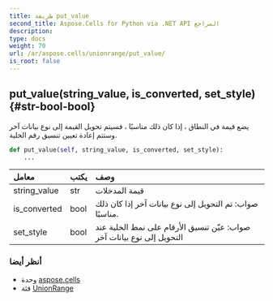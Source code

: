 ```yaml
---
title: طريقة put_value
second_title: Aspose.Cells for Python via .NET API المراجع
description:
type: docs
weight: 70
url: /ar/aspose.cells/unionrange/put_value/
is_root: false
---
```

##  put_value(string_value, is_converted, set_style) {#str-bool-bool}
يضع قيمة في النطاق ، إذا كان ذلك مناسبًا ، فسيتم تحويل القيمة إلى نوع بيانات آخر وستتم إعادة تعيين تنسيق رقم الخلية.



```python
def put_value(self, string_value, is_converted, set_style):
    ...
```


| معامل| يكتب| وصف|
| :- | :- | :- |
| string_value | str | قيمة المدخلات|
| is_converted | bool | صواب: تم التحويل إلى نوع بيانات آخر إذا كان ذلك مناسبًا.|
| set_style | bool | صواب: عيّن تنسيق الأرقام على نمط الخلية عند التحويل إلى نوع بيانات آخر|



###  أنظر أيضا
* وحدة [aspose.cells](../../)
* فئة [UnionRange](/cells/python-net/ar/aspose.cells/unionrange)
